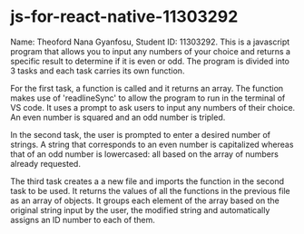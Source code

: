 # js-for-react-native-11303292
Name: Theoford Nana Gyanfosu, Student ID: 11303292.
This is a javascript program that allows you to input any numbers of your choice and returns a specific result to determine if it is even or odd. The program is divided into 3 tasks and each task carries its own function. 

For the first task, a function is called and it returns an array. The function makes use of 'readlineSync'
to allow the program to run in the terminal of VS code. It uses a prompt to ask users to input any numbers of their choice. An even number is squared and an odd number is tripled.

In the second task, the user is prompted to enter a desired number of strings. A string that corresponds to an even number is capitalized whereas that of an odd number is lowercased: all based on the array of numbers already requested.

The third task creates a a new file and imports the function in the second task to be used. It returns the values of all the functions in the previous file as an array of objects. It groups each element of the array based on the original string input by the user, the modified string and automatically assigns an ID number to each of them.